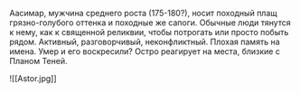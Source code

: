 Аасимар, мужчина среднего роста (175-180?), носит походный плащ грязно-голубого оттенка и походные же сапоги. Обычные люди тянутся к нему, как к священной реликвии, чтобы потрогать или просто побыть рядом. 
Активный, разговорчивый, неконфликтный. Плохая память на имена. 
Умер и его воскресили? Остро реагирует на места, близкие с Планом Теней. 

![[Astor.jpg]]